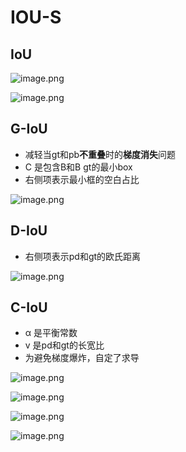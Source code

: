 # IOU-S

##  IoU

![image.png](https://i.loli.net/2021/10/29/WFKwmDzdfIa51xY.png)



<img src="https://i.loli.net/2021/10/29/QitIEvoCafskWqe.png" alt="image.png"  />



## G-IoU

- 减轻当gt和pb**不重叠**时的**梯度消失**问题
-  C 是包含B和B gt的最小box
- 右侧项表示最小框的空白占比

![image.png](https://i.loli.net/2021/10/29/RJHFlrUci23Z17N.png)

## D-IoU

- 右侧项表示pd和gt的欧氏距离

![image.png](https://i.loli.net/2021/10/29/EJIMu5PrjwZG4be.png)

##  C-IoU

-  α 是平衡常数
- v 是pd和gt的长宽比
- 为避免梯度爆炸，自定了求导

![image.png](https://i.loli.net/2021/10/29/b1zRMmvFXgGaSHt.png)

![image.png](https://i.loli.net/2021/10/29/z2MUHZEhkBbri5v.png)

![image.png](https://i.loli.net/2021/10/29/cE5kGWKOXa9ZYVv.png)

![image.png](https://i.loli.net/2021/10/29/fScYmOMa7A1x2on.png)